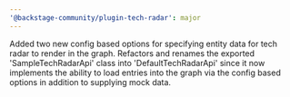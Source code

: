 ```yaml
---
'@backstage-community/plugin-tech-radar': major
---
```


Added two new config based options for specifying entity data for tech radar to render in the graph. Refactors
and renames the exported 'SampleTechRadarApi' class into 'DefaultTechRadarApi' since it now implements
the ability to load entries into the graph via the config based options in addition to supplying
mock data.
